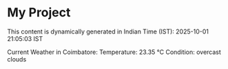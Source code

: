 # My Project

This content is dynamically generated in Indian Time (IST): 2025-10-01 21:05:03 IST


Current Weather in Coimbatore:
Temperature: 23.35 °C
Condition: overcast clouds
